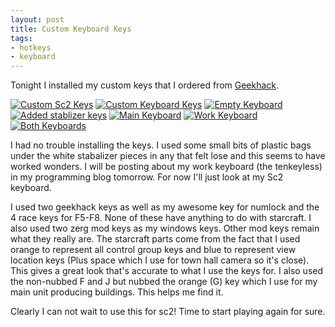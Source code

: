 ```yaml
---
layout: post
title: Custom Keyboard Keys
tags:
- hotkeys
- keyboard
---
```


Tonight I installed my custom keys that I ordered from
[Geekhack](http://geekhack.org/index.php).

[![Custom Sc2 Keys](http://kelsin.smugmug.com/Other/Blog/i-cjzgB7X/0/Th/Custom_Keys_-_03-Th.jpg "Custom Sc2 Keys")](http://kelsin.smugmug.com/Other/Blog/i-cjzgB7X/0/L/Custom_Keys_-_03-L.jpg)
[![Custom Keyboard Keys](http://kelsin.smugmug.com/Other/Blog/i-vL7Z4h2/0/Th/Custom_Keys_-_04-Th.jpg "Custom Keyboard Keys")](http://kelsin.smugmug.com/Other/Blog/i-vL7Z4h2/0/L/Custom_Keys_-_04-L.jpg)
[![Empty Keyboard](http://kelsin.smugmug.com/Other/Blog/i-SQGHHpW/0/Th/Custom_Keys_-_05-Th.jpg "Empty Keyboard")](http://kelsin.smugmug.com/Other/Blog/i-SQGHHpW/0/L/Custom_Keys_-_05-L.jpg)
[![Added stablizer keys](http://kelsin.smugmug.com/Other/Blog/i-dNxLwmm/0/Th/Custom_Keys_-_06-Th.jpg "Added stablizer keys")](http://kelsin.smugmug.com/Other/Blog/i-dNxLwmm/0/L/Custom_Keys_-_06-L.jpg)
[![Main Keyboard](http://kelsin.smugmug.com/Other/Blog/i-vgw6VhL/0/Th/Custom_Keys_-_09-Th.jpg "Main Keyboard")](http://kelsin.smugmug.com/Other/Blog/i-vgw6VhL/0/L/Custom_Keys_-_09-L.jpg)
[![Work Keyboard](http://kelsin.smugmug.com/Other/Blog/i-PMrcckB/0/Th/Custom_Keys_-_07-Th.jpg "Work Keyboard")](http://kelsin.smugmug.com/Other/Blog/i-PMrcckB/0/L/Custom_Keys_-_07-L.jpg)
[![Both Keyboards](http://kelsin.smugmug.com/Other/Blog/i-v3c7MF4/0/Th/Custom_Keys_-_10-Th.jpg "Both Keyboards")](http://kelsin.smugmug.com/Other/Blog/i-v3c7MF4/0/L/Custom_Keys_-_10-L.jpg)

I had no trouble installing the keys. I used some small bits of plastic bags
under the white stabalizer pieces in any that felt lose and this seems to have
worked wonders. I will be posting about my work keyboard (the tenkeyless) in my
programming blog tomorrow. For now I'll just look at my Sc2 keyboard.

I used two geekhack keys as well as my awesome key for numlock and the 4 race
keys for F5-F8. None of these have anything to do with starcraft. I also used
two zerg mod keys as my windows keys. Other mod keys remain what they really
are. The starcraft parts come from the fact that I used orange to represent all
control group keys and blue to represent view location keys (Plus space which I
use for town hall camera so it's close). This gives a great look that's accurate
to what I use the keys for. I also used the non-nubbed F and J but nubbed the
orange (G) key which I use for my main unit producing buildings. This helps me
find it.

Clearly I can not wait to use this for sc2! Time to start playing again for
sure.
